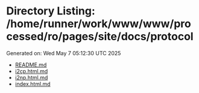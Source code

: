 # Directory Listing: /home/runner/work/www/www/processed/ro/pages/site/docs/protocol
Generated on: Wed May  7 05:12:30 UTC 2025

- [README.md](README.md)
- [i2cp.html.md](i2cp.html.md)
- [i2np.html.md](i2np.html.md)
- [index.html.md](index.html.md)

